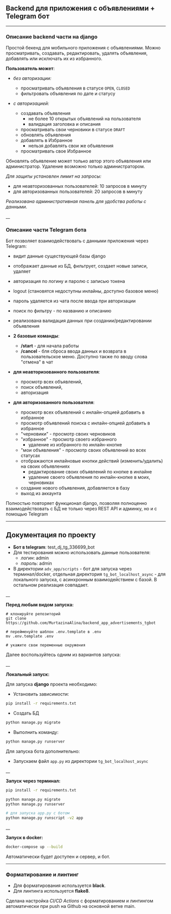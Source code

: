 ## Backend для приложения с объявлениями + Telegram бот
___

### Описание backend части на django

Простой бекенд для мобильного приложения с объявлениями. 
Можно просматривать, создавать, редактировать, удалять объявления, 
добавлять или исключать их из избранного.

__Пользователь может__:

+ _без авторизации:_
  + просматривать объявления в статусе `OPEN`, `CLOSED`
  + фильтровать объявления по дате и статусу
  

+ _с авторизацией:_
  + создавать объявления
    + не более 10 открытых объявлений на пользователя
    + валидация заголовка и описания
  + просматривать свои черновики в статусе `DRAFT`
  + обновлять объявления
  + добавлять в Избранное
    + нельзя добавлять свои же объявления
  + просматривать свое Избранное

Обновлять объявление может только автор этого объявления или администратор.
Удаление возможно только администратором.

_Для защиты установлен лимит на запросы:_
- для неавторизованных пользователей: 10 запросов в минуту
- для авторизованных пользователей: 20 запросов в минуту

_Реализована административная панель для удобства работы с данными_.

__

### Описание части Telegram бота

Бот позволяет взаимодействовать с данными приложения через Telegram:

- видит данные существующей базы django
- отображает данные из БД, фильтрует, создает новые записи, удаляет
- авторизация по логину и паролю с записью токена
- logout (становятся недоступны инлайны, доступно базовое меню)
- пароль удаляется из чата после ввода при авторизации
- поиск по фильтру - по названию и описанию
- реализована валидация данных при создании/редактировании объявления


- __2 базовые команды__:
    - __/start__ - для начала работы
    - __/cancel__ - бля сброса ввода данных и возврата в пользовательское меню. Доступно также по вводу слова "отмена" в чат


- __для неавторизованного пользователя__:
    - просмотр всех объявлений, 
    - поиск объявлений, 
    - авторизация


- __для авторизованного пользователя__:
  - просмотр всех объявлений с инлайн-опцией добавить в избранное
  - просмотр объявлений поиска с инлайн-опцией добавить в избранное
  - "черновики" - просмотр своих черновиков
  - "избранное" - просмотр своего избранного
    - удаление из избранного по инлайн-кнопке
  - "мои объявления" - просмотр своих объявлений во всех статусах
  - отображаются инлайновые кнопки действий (изменить/удалить) на 
  своих объявлениях
    - редактирование своих объявлений по кнопке в инлайне
    - удаление своего объявления по инлайн-кнопке в моих, черновиках
  - создание нового объявления, добавляется в базу
  - выход из аккаунта
  
Полностью повторяет функционал django, позволяя полноценно 
взаимодействовать с БД не только через REST API и админку, но и с помощью
Telegram

___

## Документация по проекту

+ __Бот в telegram__: test_dj_tg_336699_bot
+ Для тестирования можно использовать данные пользователя:
  + _логин_: admin
  + _пароль_: admin
+ В директории `adv_app/scripts` - бот для запуска через терминал/docker,
отдельная директория `tg_bot_localhost_async` - для локального запуска, с
асинхронным взаимодействием с базой. В остальном реализация совпадает.

__

__Перед любым видом запуска:__

```
# клонируйте репозиторий
git clone https://github.com/MurtazinaAlina/backend_app_advertisements_tgbot

# перейменуйте шаблон .env.template в .env 
mv .env.template .env

# укажите свои переменные окружения
```
Далее воспользуйтесь одним из вариантов запуска:

__

**Локальный запуск:**

Для запуска **django** проекта необходимо:

+ Установить зависимости:

```bash
pip install -r requirements.txt
```

+ Cоздать БД
```bash
python manage.py migrate
```

+ Выполнить команду:
```bash
python manage.py runserver
```

Для запуска бота дополнительно:

+ Запускаем файл `app.py` из директории `tg_bot_localhost_async`

__

__Запуск через терминал:__

```bash
pip install -r requirements.txt
```

```bash
python manage.py migrate
python manage.py runserver

# для запуска app.py с ботом
python manage.py runscript -v2 app  
```
__

__Запуск в docker:__

```bash
docker-compose up --build
```

Автоматически будет доступен и сервер, и бот.

___

### Форматирование и линтинг

+ Для форматирования используется __black__.
+ Для линтинга используется __flake8__.

Сделана настройка _CI/CD Actions_ c форматированием и линтингом автоматически при
push на Github на основной ветке main.